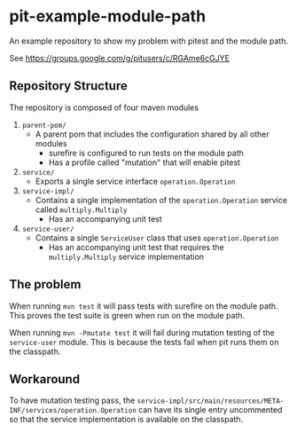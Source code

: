 # pit-example-module-path
An example repository to show my problem with pitest and the module path. 

See https://groups.google.com/g/pitusers/c/RGAme6cGJYE

## Repository Structure 
The repository is composed of four maven modules 

1. `parent-pom/`
   - A parent pom that includes the configuration shared by all other modules
      - surefire is configured to run tests on the module path
      - Has a profile called "mutation" that will enable pitest
2. `service/` 
   - Exports a single service interface `operation.Operation`
3. `service-impl/`
   - Contains a single implementation of the `operation.Operation` service called `multiply.Multiply` 
      - Has an accompanying unit test
4. `service-user/`
   - Contains a single `ServiceUser` class that uses `operation.Operation` 
     - Has an accompanying unit test that requires the `multiply.Multiply` service implementation 

## The problem
When running `mvn test` it will pass tests with surefire on the module path. This proves the test suite is green when run on the module path.

When running `mvn -Pmutate test` it will fail during mutation testing of the `service-user` module. This is because the tests fail when pit runs them on the classpath.

## Workaround
To have mutation testing pass, the `service-impl/src/main/resources/META-INF/services/operation.Operation` can have its single entry uncommented so that the service implementation is available on the classpath.